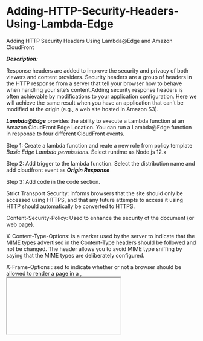 # Adding-HTTP-Security-Headers-Using-Lambda-Edge
Adding HTTP Security Headers Using Lambda@Edge and Amazon CloudFront

***Description:***

Response headers are added to improve the security and privacy of both viewers and content providers. Security headers are a group of headers in the HTTP response from a server that tell your browser how to behave when handling your site’s content.Adding security response headers is often achievable by modifications to your application configuration. Here we will achieve the same result when you have an application that can’t be modified at the origin (e.g., a web site hosted in Amazon S3).

***Lambda@Edge*** provides the ability to execute a Lambda function at an Amazon CloudFront Edge Location. You can run a Lambda@Edge function in response to four different CloudFront events.

Step 1: Create a lambda function and reate a new role from policy template *Basic Edge Lambda permissions*. Select runtime as Node.js 12.x

Step 2: Add trigger to the lambda function. Select the distribution name and add cloudfront event as ***Origin Response***

Step 3: Add code in the code section.

Strict Transport Security: informs browsers that the site should only be accessed using HTTPS, and that any future attempts to access it using HTTP should automatically be converted to HTTPS.

Content-Security-Policy: Used  to enhance the security of the document (or web page). 

X-Content-Type-Options: is a marker used by the server to indicate that the MIME types advertised in the Content-Type headers should be followed and not be changed. The header allows you to avoid MIME type sniffing by saying that the MIME types are deliberately configured.

X-Frame-Options : sed to indicate whether or not a browser should be allowed to render a page in a <frame> , <iframe> , <embed> or <object> . Sites can use this to avoid click-jacking attacks, by ensuring that their content is not embedded into other sites.
 
X-XSS-Protection: is a feature of Internet Explorer, Chrome and Safari that stops pages from loading when they detect reflected cross-site scripting (XSS) attacks
 
Referrer-Policy: is a security header that can (and should) be included on communication from your website's server to a client. The Referrer-Policy tells the web-browser how to handle referrer information that is sent to websites when a user clicks a link that leads to another page or website.
 
 
Step 4: The status of my distribution changes to In Progress for the duration of the replication (typically 5 to 8 minutes)

  ![image](https://user-images.githubusercontent.com/59678465/169502653-e3d882fd-3fb0-48c5-9190-5e5010b9da38.png)
  
  
  
  
 Referred: https://aws.amazon.com/blogs/networking-and-content-delivery/adding-http-security-headers-using-lambdaedge-and-amazon-cloudfront/
